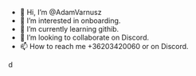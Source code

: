 - 👋 Hi, I’m @AdamVarnusz
- 👀 I’m interested in onboarding.
- 🌱 I’m currently learning githib.
- 💞️ I’m looking to collaborate on Discord.
- 📫 How to reach me +36203420060 or on Discord.






d





<!---
AdamVarnusz/AdamVarnusz is a ✨ special ✨ repository because its `README.md` (this file) appears on your GitHub profile.
You can click the Preview link to take a look at your changes.
--->
